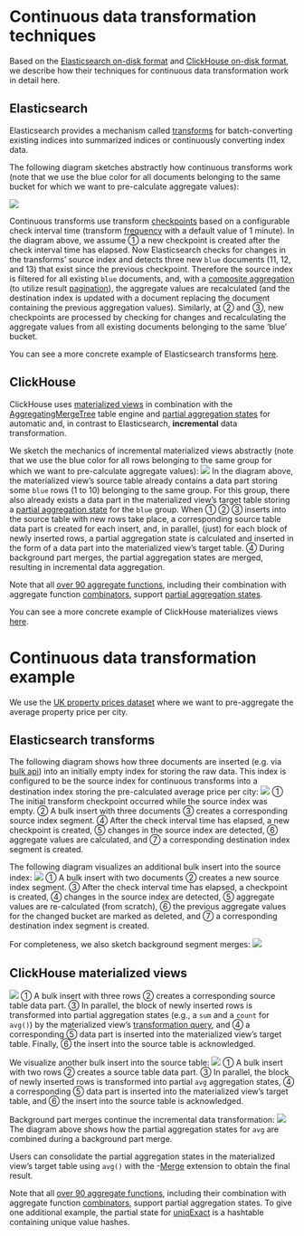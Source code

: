 # Continuous data transformation techniques

Based on the [Elasticsearch on-disk format](../On-disk_format_and_insert_processing/README.md#elasticsearch) and [ClickHouse on-disk format](../On-disk_format_and_insert_processing/README.md#clickhouse), we describe how their techniques for continuous data transformation work in detail here.


## Elasticsearch

Elasticsearch provides a mechanism called [transforms](https://www.elastic.co/guide/en/elasticsearch/reference/current/transforms.html) for batch-converting existing indices into summarized indices or continuously converting index data.   

The following diagram sketches abstractly how continuous transforms work (note that we use the blue color for all documents belonging to the same bucket for which we want to pre-calculate aggregate values): 

![](es-transforms.png)

Continuous transforms use transform [checkpoints](https://www.elastic.co/guide/en/elasticsearch/reference/current/transform-checkpoints.html) based on a configurable check interval time (transform [frequency](https://www.elastic.co/guide/en/elasticsearch/reference/current/put-transform.html) with a default value of 1 minute). In the diagram above, we assume ① a new checkpoint is created after the check interval time has elapsed. Now Elasticsearch checks for changes in the transforms’ source index and detects three new `blue` documents (11, 12, and 13) that exist since the previous checkpoint. Therefore the source index is filtered for all existing `blue` documents, and, with a [composite aggregation](https://www.elastic.co/guide/en/elasticsearch/reference/current/search-aggregations-bucket-composite-aggregation.html) (to utilize result [pagination](https://www.elastic.co/guide/en/elasticsearch/reference/current/paginate-search-results.html)), the aggregate values are recalculated (and the destination index is updated with a document replacing the document containing the previous aggregation values). Similarly, at ② and ③, new checkpoints are processed by checking for changes and recalculating the aggregate values from all existing documents belonging to the same ‘blue’ bucket.

You can see a more concrete example of Elasticsearch transforms [here](./README.md#elasticsearch-transforms). 


## ClickHouse

ClickHouse uses [materialized views](https://clickhouse.com/docs/en/guides/developer/cascading-materialized-views) in combination with the [AggregatingMergeTree](https://clickhouse.com/docs/en/engines/table-engines/mergetree-family/aggregatingmergetree#aggregatingmergetree) table engine and [partial aggregation states](https://clickhouse.com/docs/en/sql-reference/data-types/aggregatefunction) for automatic and, in contrast to Elasticsearch, **incremental** data transformation.  

We sketch the mechanics of incremental materialized views abstractly (note that we use the blue color for all rows belonging to the same group for which we want to pre-calculate aggregate values): 
![](ch-mvs.png)
In the diagram above, the materialized view’s source table already contains a data part storing some `blue` rows (1 to 10) belonging to the same group. For this group, there also already exists a data part in the materialized view’s target table storing a [partial aggregation state](https://www.youtube.com/watch?v=QDAJTKZT8y4) for the `blue` group. When ① ② ③ inserts into the source table with new rows take place, a corresponding source table data part is created for each insert, and, in parallel, (just) for each block of newly inserted rows, a partial aggregation state is calculated and inserted in the form of a data part into the materialized view’s target table. ④ During background part merges, the partial aggregation states are merged, resulting in incremental data aggregation. 

Note that all [over 90 aggregate functions](https://clickhouse.com/docs/en/sql-reference/aggregate-functions/reference), including their combination with aggregate function [combinators](https://www.youtube.com/watch?v=7ApwD0cfAFI), support [partial aggregation states](https://clickhouse.com/docs/en/sql-reference/data-types/aggregatefunction). 

You can see a more concrete example of ClickHouse materializes views [here](./README.md#clickhouse-materialized-views). 




# Continuous data transformation example

We use the [UK property prices dataset](https://clickhouse.com/docs/en/getting-started/example-datasets/uk-price-paid) where we want to pre-aggregate the average property price per city.

## Elasticsearch transforms

The following diagram shows how three documents are inserted (e.g. via [bulk api](https://www.elastic.co/guide/en/elasticsearch/reference/current/docs-bulk.html)) into an initially empty index for storing the raw data. This index is configured to be the source index for continuous transforms into a destination index storing the pre-calculated average price per city:
![](es_01.png)
① The initial transform checkpoint occurred while the source index was empty. ② A bulk insert with three documents ③ creates a corresponding source index segment. ④ After the check interval time has elapsed, a new checkpoint is created, ⑤ changes in the source index are detected, ⑥ aggregate values are calculated, and ⑦ a corresponding destination index segment is created.

The following diagram visualizes an additional bulk insert into the source index:
![](es_02.png)
① A bulk insert with two documents ② creates a new source index segment. ③ After the check interval time has elapsed, a checkpoint is created, ④ changes in the source index are detected, ⑤ aggregate values are re-calculated (from scratch), ⑥ the previous aggregate values for the changed bucket are marked as deleted, and ⑦ a corresponding destination index segment is created.

For completeness, we also sketch background segment merges:
![](es_03.png)

## ClickHouse materialized views
![](ch_01.png)
① A bulk insert with three rows ② creates a corresponding source table data part. ③ In parallel, the block of newly inserted rows is transformed into partial aggregation states (e.g., a `sum` and a `count` for `avg()`) by the materialized view’s [transformation query](https://www.youtube.com/watch?v=QDAJTKZT8y4), and ④ a corresponding ⑤ data part is inserted into the materialized view’s target table. Finally, ⑥ the insert into the source table is acknowledged.

We visualize another bulk insert into the source table:
![](ch_02.png)
① A bulk insert with two rows ② creates a source table data part. ③ In parallel, the block of newly inserted rows is transformed into partial `avg` aggregation states,  ④ a corresponding ⑤ data part is inserted into the materialized view’s target table, and ⑥ the insert into the source table is acknowledged.

Background part merges continue the incremental data transformation:
![](ch_03.png)
The diagram above shows how the partial aggregation states for `avg` are combined during a background part merge.

Users can consolidate the partial aggregation states in the materialized view’s target table using `avg()` with the -[Merge](https://clickhouse.com/docs/en/sql-reference/aggregate-functions/combinators#-merge) extension to obtain the final result.

Note that all [over 90 aggregate functions](https://clickhouse.com/docs/en/sql-reference/aggregate-functions/reference), including their combination with aggregate function [combinators](https://www.youtube.com/watch?v=7ApwD0cfAFI), support partial aggregation states. To give one additional example, the partial state for [uniqExact](https://clickhouse.com/docs/en/sql-reference/aggregate-functions/reference/uniqexact) is a hashtable containing unique value hashes.